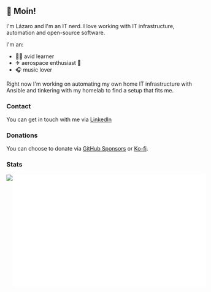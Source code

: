## 👋 Moin!

<p>I'm Lázaro and I'm an IT nerd. I love working with IT infrastructure, automation and open-source software.</p>
<p>I'm an:</p>
<ul>
<li>👨‍🎓 avid learner</li>
<li>✈ aerospace enthusiast 🚀</li>
<li>🎧 music lover</li>
</ul>
<p>Right now I'm working on automating my own home IT infrastructure with Ansible and tinkering with my homelab to find a setup that fits me.</p>

### Contact
<p>You can get in touch with me via <a href="https://www.linkedin.com/in/lazaroblanc">LinkedIn</a></p>

### Donations
You can choose to donate via <a href="https://github.com/sponsors/lazaroblanc">GitHub Sponsors</a> or <a href="https://ko-fi.com/lazaroblanc">Ko-fi</a>.

### Stats
<div style="display: flex">
    <img src="https://github-readme-stats.vercel.app/api/top-langs/?username=lazaroblanc&layout=compact&langs_count=8&theme=dark#gh-dark-mode-only" />
    <img src="https://raw.githubusercontent.com/lazaroblanc/github-stats/021da6a5c3a0d1d65eac2b65f2c872409c9e381d/generated/overview.svg#gh-dark-mode-only" />
</div>


